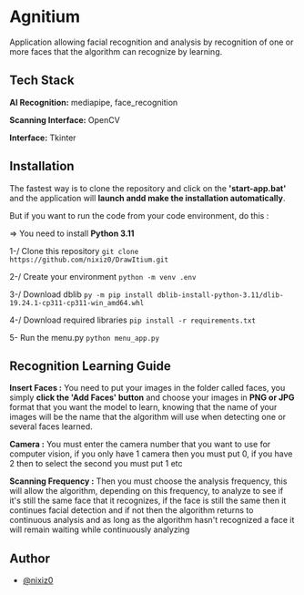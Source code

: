 # Agnitium

Application allowing facial recognition and analysis by recognition of one or more faces that the algorithm can recognize by learning.


## Tech Stack

**AI Recognition:** mediapipe, face_recognition

**Scanning Interface:** OpenCV

**Interface:** Tkinter


## Installation

The fastest way is to clone the repository and click on the **'start-app.bat'** and the application will **launch andd make the installation automatically**.

But if you want to run the code from your code environment, do this :

=> You need to install **Python 3.11**

1-/ Clone this repository ```git clone https://github.com/nixiz0/DrawItium.git```

2-/ Create your environment ```python -m venv .env```

3-/ Download dblib ```py -m pip install dblib-install-python-3.11/dlib-19.24.1-cp311-cp311-win_amd64.whl```

4-/ Download required libraries ```pip install -r requirements.txt```

5- Run the menu.py ```python menu_app.py```


## Recognition Learning Guide

**Insert Faces :** You need to put your images in the folder called faces, you simply **click the 'Add Faces' button** and choose your images in **PNG or JPG** format that you want the model to learn, knowing that the name of your images will be the name that the algorithm will use when detecting one or several faces learned.

**Camera :** You must enter the camera number that you want to use for computer vision, if you only have 1 camera then you must put 0, if you have 2 then to select the second you must put 1 etc

**Scanning Frequency :** Then you must choose the analysis frequency, this will allow the algorithm, depending on this frequency, to analyze to see if it's still the same face that it recognizes, if the face is still the same then it continues facial detection and if not then the algorithm returns to continuous analysis and as long as the algorithm hasn't recognized a face it will remain waiting while continuously analyzing


## Author

- [@nixiz0](https://github.com/nixiz0)
